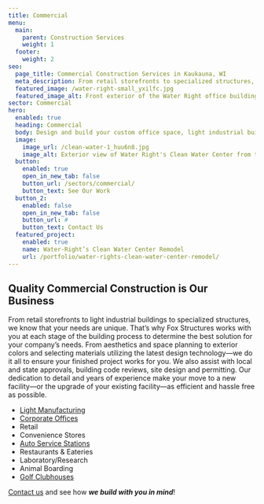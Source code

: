 ```yaml
---
title: Commercial
menu:
  main:
    parent: Construction Services
    weight: 1
  footer:
    weight: 2
seo:
  page_title: Commercial Construction Services in Kaukauna, WI
  meta_description: From retail storefronts to specialized structures, we know that your needs are unique. Learn how we can build the best solution for your company’s needs.
  featured_image: /water-right-small_yxilfc.jpg
  featured_image_alt: Front exterior of the Water Right office building
sector: Commercial
hero: 
  enabled: true
  heading: Commercial
  body: Design and build your custom office space, light industrial building, mini-warehouse or other commercial structure.
  image: 
    image_url: /clean-water-1_huu6n8.jpg
    image_alt: Exterior view of Water Right's Clean Water Center from their parking lot
  button:
    enabled: true
    open_in_new_tab: false
    button_url: /sectors/commercial/
    button_text: See Our Work
  button_2:
    enabled: false
    open_in_new_tab: false
    button_url: #
    button_text: Contact Us
  featured_project: 
    enabled: true
    name: Water-Right’s Clean Water Center Remodel
    url: /portfolio/water-rights-clean-water-center-remodel/
---
```


## Quality Commercial Construction is Our Business

From retail storefronts to light industrial buildings to specialized structures, we know that your needs are unique. That’s why Fox Structures works with you at each stage of the building process to determine the best solution for your company’s needs. From aesthetics and space planning to exterior colors and selecting materials utilizing the latest design technology—we do it all to ensure your finished project works for you. We also assist with local and state approvals, building code reviews, site design and permitting. Our dedication to detail and years of experience make your move to a new facility—or the upgrade of your existing facility—as efficient and hassle free as possible.

 - [Light Manufacturing](/portfolio/c3-corporation-remodel/)
 - [Corporate Offices](/construction-services/commercial/office-buildings/)
 - Retail
 - Convenience Stores
 - [Auto Service Stations](/portfolio/cartech-auto-repair/)
 - Restaurants & Eateries
 - Laboratory/Research
 - Animal Boarding
 - [Golf Clubhouses](/portfolio/the-oaks-golf-course/)

[Contact us](/contact/) and see how **_we build with you in mind_**!